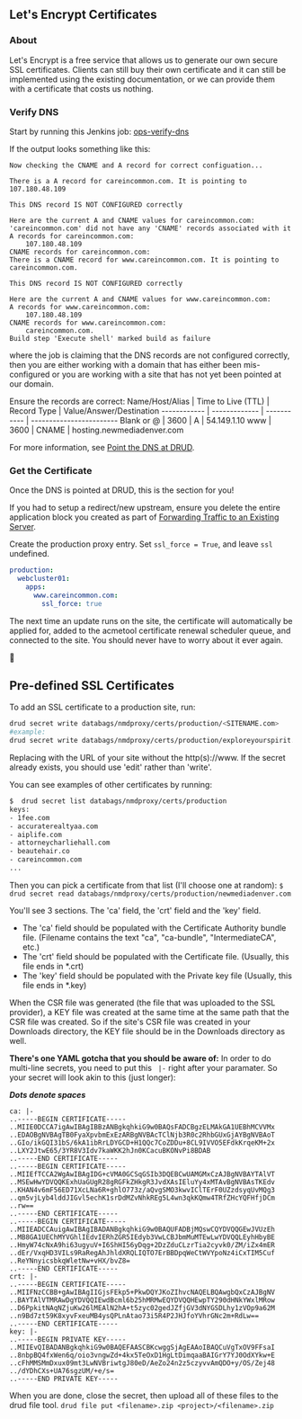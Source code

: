 ## Let's Encrypt Certificates
### About
Let's Encrypt is a free service that allows us to generate our own secure SSL certificates. Clients can still buy their own certificate and it can still be implemented using the existing documentation, or we can provide them with a certificate that costs us nothing.

### Verify DNS
Start by running this Jenkins job: [ops-verify-dns](https://leroy.nmdev.us/job/ops-verify-dns)

If the output looks something like this:

```
Now checking the CNAME and A record for correct configuation...

There is a A record for careincommon.com. It is pointing to 107.180.48.109
 
This DNS record IS NOT CONFIGURED correctly
 
Here are the current A and CNAME values for careincommon.com:
'careincommon.com' did not have any 'CNAME' records associated with it
A records for careincommon.com:
    107.180.48.109
CNAME records for careincommon.com:
There is a CNAME record for www.careincommon.com. It is pointing to careincommon.com.
 
This DNS record IS NOT CONFIGURED correctly
 
Here are the current A and CNAME values for www.careincommon.com:
A records for www.careincommon.com:
    107.180.48.109
CNAME records for www.careincommon.com:
    careincommon.com.
Build step 'Execute shell' marked build as failure
```

where the job is claiming that the DNS records are not configured correctly, then you are either working with a domain that has either been mis-configured or you are working with a site that has not yet been pointed at our domain.

Ensure the records are correct:
Name/Host/Alias | Time to Live (TTL) | Record Type | Value/Answer/Destination
------------ | ------------- | ----------- | ------------------------
Blank or @ | 3600 | A | 54.149.1.10
www | 3600 | CNAME | hosting.newmediadenver.com

For more information, see [Point the DNS at DRUD](launch_a_site.md#point-the-dns-at-drud).


### Get the Certificate
Once the DNS is pointed at DRUD, this is the section for you!

If you had to setup a redirect/new upstream, ensure you delete the entire application block you created as part of [Forwarding Traffic to an Existing Server](launch_a_site.md#forwarding-traffic-to-an-existing-server).

Create the production proxy entry. Set `ssl_force = True`, and leave `ssl` undefined.

```yaml
production:
  webcluster01:
    apps:
      www.careincommon.com:
        ssl_force: true
```


The next time an update runs on the site, the certificate will automatically be applied for, added to the acmetool certificate renewal scheduler queue, and connected to the site. You should never have to worry about it ever again.

:tada:

## Pre-defined SSL Certificates
To add an SSL certificate to a production site, run:

```bash
drud secret write databags/nmdproxy/certs/production/<SITENAME.com>
#example:
drud secret write databags/nmdproxy/certs/production/exploreyourspirit.com
```
Replacing <SITENAME> with the URL of your site without the http(s)://www.
If the secret already exists, you should use 'edit' rather than 'write'.

You can see examples of other certificates by running:

```bash
$  drud secret list databags/nmdproxy/certs/production
keys:
- 1fee.com
- accuraterealtyaa.com
- aiplife.com
- attorneycharliehall.com
- beautehair.co
- careincommon.com
...
```
Then you can pick a certificate from that list (I'll choose one at random):
`$  drud secret read databags/nmdproxy/certs/production/newmediadenver.com`

You'll see 3 sections. The 'ca' field, the 'crt' field and the 'key' field.

- The 'ca' field should be populated with the Certificate Authority bundle file. (Filename contains the text "ca", "ca-bundle", "IntermediateCA", etc.) 
- The 'crt' field should be populated with the Certificate file. (Usually, this file ends in *.crt)
- The 'key' field should be populated with the Private key file (Usually, this file ends in *.key)

When the CSR file was generated (the file that was uploaded to the SSL provider), a KEY file was created at the same time at the same path that the CSR file was created. So if the site's CSR file was created in your Downloads directory, the KEY file should be in the Downloads directory as well.

**There's one YAML gotcha that you should be aware of:** In order to do multi-line secrets, you need to put this ` |-` right after your paramater.
So your secret will look akin to this (just longer):

___Dots denote spaces___

```
ca: |-
..-----BEGIN CERTIFICATE-----
..MIIE0DCCA7igAwIBAgIBBzANBgkqhkiG9w0BAQsFADCBgzELMAkGA1UEBhMCVVMx
..EDAOBgNVBAgTB0FyaXpvbmExEzARBgNVBAcTClNjb3R0c2RhbGUxGjAYBgNVBAoT
..GIo/ikGQI31bS/6kA1ibRrLDYGCD+H1QQc7CoZDDu+8CL9IVVO5EFdkKrqeKM+2x
..LXY2JtwE65/3YR8V3Idv7kaWKK2hJn0KCacuBKONvPi8BDAB
..-----END CERTIFICATE-----
..-----BEGIN CERTIFICATE-----
..MIIEfTCCA2WgAwIBAgIDG+cVMA0GCSqGSIb3DQEBCwUAMGMxCzAJBgNVBAYTAlVT
..MSEwHwYDVQQKExhUaGUgR28gRGFkZHkgR3JvdXAsIEluYy4xMTAvBgNVBAsTKEdv
..KHAN4v6mF56ED71XcLNa6R+ghlO773z/aQvgSMO3kwvIClTErF0UZzdsyqUvMQg3
..qm5vjLyb4lddJIGvl5echK1srDdMZvNhkREg5L4wn3qkKQmw4TRfZHcYQFHfjDCm
..rw==
..-----END CERTIFICATE-----
..-----BEGIN CERTIFICATE-----
..MIIEADCCAuigAwIBAgIBADANBgkqhkiG9w0BAQUFADBjMQswCQYDVQQGEwJVUzEh
..MB8GA1UEChMYVGhlIEdvIERhZGR5IEdyb3VwLCBJbmMuMTEwLwYDVQQLEyhHbyBE
..HmyW74cNxA9hi63ugyuV+I6ShHI56yDqg+2DzZduCLzrTia2cyvk0/ZM/iZx4mER
..dEr/VxqHD3VILs9RaRegAhJhldXRQLIQTO7ErBBDpqWeCtWVYpoNz4iCxTIM5Cuf
..ReYNnyicsbkqWletNw+vHX/bvZ8=
..-----END CERTIFICATE-----
crt: |-
..-----BEGIN CERTIFICATE-----
..MIIFNzCCBB+gAwIBAgIIGjsFEkp5+PkwDQYJKoZIhvcNAQELBQAwgbQxCzAJBgNV
..BAYTAlVTMRAwDgYDVQQIEwdBcml6b25hMRMwEQYDVQQHEwpTY290dHNkYWxlMRow
..D6PpkitNAqNZjuKw26lMEAlN2hA+t5zyc02gedJZfjGV3dNYGSDLhy1zVOp9a62M
..n9Bd7zt59K8xyvFxeuMB4ysQPLnAtao73i5R4P2JHJfoYVhrGNc2m+RdLw==
..-----END CERTIFICATE-----
key: |-
..-----BEGIN PRIVATE KEY-----
..MIIEvQIBADANBgkqhkiG9w0BAQEFAASCBKcwggSjAgEAAoIBAQCuVgTxOV9FFsaI
..8nbpBQ4fxWen6q/oio3vngwZd+4kx5TeOxD1HgLtDimqaaBAIGrY7YJ0OdXYkw+E
..cFhMMSMmDxux09mt3LwNVBriwtgJ80eD/AeZo24n2z5czyvvAmQDO+y/OS/Zej48
../dYDhCXs+UA76sgzUM/+e/s=
..-----END PRIVATE KEY-----
```

When you are done, close the secret, then upload all of these files to the drud file tool.
`drud file put <filename>.zip <project>/<filename>.zip`